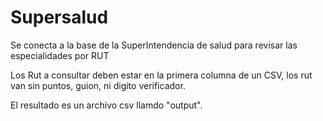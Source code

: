 # Supersalud
Se conecta a la base de la SuperIntendencia de salud para revisar las especialidades por RUT

Los Rut a consultar deben estar en la primera columna de un CSV, los rut van sin puntos, guion, ni digito verificador.

El resultado es un archivo csv llamdo "output".

